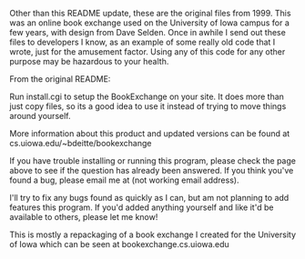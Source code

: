 Other than this README update, these are the original files from 1999.  This was an online book exchange used on the University of Iowa campus for a few years, with design from Dave Selden.  Once in awhile I send out these files to developers I know, as an example of some really old code that I wrote, just for the amusement factor.  Using any of this code for any other purpose may be hazardous to your health.

From the original README:

Run install.cgi to setup the BookExchange on your site.  It does more than
just copy files, so its a good idea to use it instead of trying to move
things around yourself.

More information about this product and updated versions can be found at
cs.uiowa.edu/~bdeitte/bookexchange

If you have trouble installing or running this program, please check the
page above to see if the question has already been answered.  If you think
you've found a bug, please email me at (not working email address).

I'll try to fix any bugs found as quickly as I can, but am not planning to
add features this program.  If you'd added anything yourself and like it'd be
available to others, please let me know!

This is mostly a repackaging of a book exchange I created for the
University of Iowa which can be seen at bookexchange.cs.uiowa.edu
